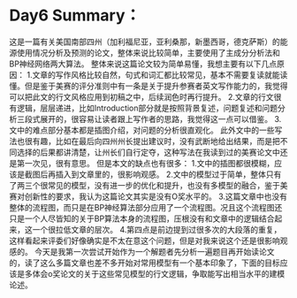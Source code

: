 # Day6 Summary：
这是一篇有关美国南部四州（加利福尼亚，亚利桑那，新墨西哥，德克萨斯）的能源使用情况分析及预测的论文，整体来说比较简单，主要使用了主成分分析法和BP神经网络两大算法。
整体来说这篇论文较为简单易懂，我想主要有以下几点原因：
1.文章的写作风格比较自然，句式和词汇都比较常见，基本不需要复读就能读懂。但是鉴于美赛的评分准则中有一条是关于提升参赛者英文写作能力的，我觉得可以把此文的行文风格应用到初稿之中，后续润色时再行提升。
2.文章的行文很有逻辑，层层递进，比如Introduction部分就是按照背景复述，问题复述和问题分析三段式展开的，很容易让读者跟上写作者的思路，我觉得这一点可以借鉴。
3.文中的难点部分基本都是插图介绍，对问题的分析很直观化。
此外文中的一些写法也很有趣，比如在最后向四州州长提出建议时，没有武断地给出结果，而是把不同选择的后果都讲清楚，让州长们自行定夺，这种写法在我读到过的美赛论文中还是第一次见，很有意思。
但是本文的缺点也有很多：
1.文中的插图都很模糊，应该是截图后再插入到文章里的，很影响观感。
2.文中的模型过于简单，整体只有了两三个很常见的模型，没有进一步的优化和提升，也没有多模型的融合，鉴于美赛对创新性的要求，我认为这篇论文其实是没有O奖水平的。
3.这篇文章中也没有整体的流程图，而只是在BP神经算法部分应用了一个流程图。况且这个流程图还只是一个人尽皆知的关于BP算法本身的流程图，压根没有和文章中的逻辑结合起来，这一个很拉低文章的层次。
4.第四点是前边提到过很多次的大段落的重复，这样看起来评委们好像确实是不太在意这个问题，但是对我来说这个还是很影响观感的。
今天是我第一次尝试开始作为一个解题者先分析一遍题目再开始读论文的，读了这么多篇文章也差不多开始对常用模型有一个基本印象了，下面的目标应该是多体会o奖论文的关于这些常见模型的行文逻辑，争取能写出相当水平的建模论述。
